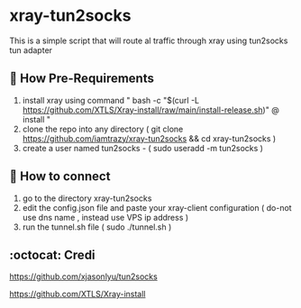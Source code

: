 # xray-tun2socks
This is a simple script that will route al traffic through xray  using tun2socks tun adapter


## :book: How Pre-Requirements

1) install xray using command " bash -c "$(curl -L https://github.com/XTLS/Xray-install/raw/main/install-release.sh)" @ install "
2) clone the repo into any directory ( git clone https://github.com/iamtrazy/xray-tun2socks && cd xray-tun2socks )
3) create a user named tun2socks - ( sudo useradd -m tun2socks )

## :book: How to connect

1) go to the directory xray-tun2socks
2) edit the config.json file and paste your xray-client configuration ( do-not use dns name , instead use VPS ip address )
3) run the tunnel.sh file ( sudo ./tunnel.sh )

## :octocat: Credi

https://github.com/xjasonlyu/tun2socks

https://github.com/XTLS/Xray-install
